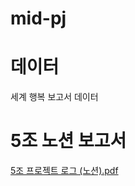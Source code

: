 # mid-pj

# 데이터
세계 행복 보고서 데이터

# 5조 노션 보고서
[5조 프로젝트 로그 (노션).pdf](https://github.com/user-attachments/files/19377854/5.pdf)
